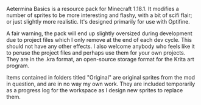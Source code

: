 Aetermina Basics is a resource pack for Minecraft 1.18.1. It modifies a number of sprites to be more interesting and flashy, with a bit of scifi flair; or just slightly more realistic.
It's designed primarily for use with Optifine.

A fair warning, the pack will end up slightly oversized during development due to project files which I only remove at the end of each dev cycle. This should not have any other effects. I also welcome anybody who feels like it to peruse the project files and perhaps use them for your own projects. They are in the .kra format, an open-source storage format for the Krita art program.

Items contained in folders titled "Original" are original sprites from the mod in question, and are in no way my own work. They are included temporarily as a progress log for the workspace as I design new sprites to replace them.